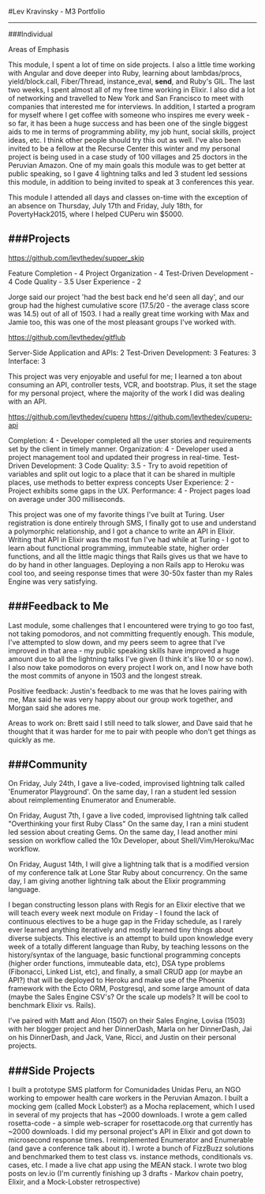#Lev Kravinsky - M3 Portfolio

----
###Individual

Areas of Emphasis

This module, I spent a lot of time on side projects. I also a little time working with Angular and dove deeper into Ruby, learning about lambdas/procs, yield/block.call, Fiber/Thread, instance_eval, __send__, and Ruby's GIL. The last two weeks, I spent almost all of my free time working in Elixir. I also did a lot of networking and travelled to New York and San Francisco to meet with companies that interested me for interviews. In addition, I started a program for myself where I get coffee with someone who inspires me every week - so far, it has been a huge success and has been one of the single biggest aids to me in terms of programming ability, my job hunt, social skills, project ideas, etc. I think other people should try this out as well. I've also been invited to be a fellow at the Recurse Center this winter and my personal project is being used in a case study of 100 villages and 25 doctors in the Peruvian Amazon. One of my main goals this module was to get better at public speaking, so I gave 4 lightning talks and led 3 student led sessions this module, in addition to being invited to speak at 3 conferences this year.

This module I attended all days and classes on-time with the exception of an absence on Thursday, July 17th and Friday, July 18th, for PovertyHack2015, where I helped CUPeru win $5000.

###Projects
----
https://github.com/levthedev/supper_skip

Feature Completion - 4
Project Organization - 4
Test-Driven Development - 4
Code Quality - 3.5
User Experience - 2

Jorge said our project 'had the best back end he'd seen all day', and our group had the highest cumulative score (17.5/20  - the average class score was 14.5) out of all of 1503. I had a really great time working with Max and Jamie too, this was one of the most pleasant groups I've worked with.


https://github.com/levthedev/gitflub

Server-Side Application and APIs: 2
Test-Driven Development: 3
Features: 3
Interface: 3

This project was very enjoyable and useful for me; I learned a ton about consuming an API, controller tests, VCR, and bootstrap. Plus, it set the stage for my personal project, where the majority of the work I did was dealing with an API.


https://github.com/levthedev/cuperu
https://github.com/levthedev/cuperu-api

Completion: 4 - Developer completed all the user stories and requirements set by the client in timely manner.
Organization: 4 - Developer used a project management tool and updated their progress in real-time.
Test-Driven Development: 3
Code Quality: 3.5 - Try to avoid repetition of variables and split out logic to a place that it can be shared in multiple places, use methods to better express concepts
User Experience: 2 - Project exhibits some gaps in the UX.
Performance: 4 - Project pages load on average under 300 milliseconds.

This project was one of my favorite things I've built at Turing. User registration is done entirely through SMS, I finally got to use and understand a polymorphic relationship, and I got a chance to write an API in Elixir. Writing that API in Elixir was the most fun I've had while at Turing - I got to learn about functional programming, immuteable state, higher order functions, and all the little magic things that Rails gives us that we have to do by hand in other languages. Deploying a non Rails app to Heroku was cool too, and seeing response times that were 30-50x faster than my Rales Engine was very satisfying.

###Feedback to Me
----
Last module, some challenges that I encountered were trying to go too fast, not taking pomodoros, and not committing frequently enough. This module, I've attempted to slow down, and my peers seem to agree that I've improved in that area - my public speaking skills have improved a huge amount due to all the lightning talks I've given (I think it's like 10 or so now). I also now take pomodoros on every project I work on, and I now have both the most commits of anyone in 1503 and the longest streak.

Positive feedback:
Justin's feedback to me was that he loves pairing with me, Max said he was very happy about our group work together, and Morgan said she adores me.

Areas to work on:
Brett said I still need to talk slower, and Dave said that he thought that it was harder for me to pair with people who don't get things as quickly as me.

###Community
----
On Friday, July 24th, I gave a live-coded, improvised lightning talk called 'Enumerator Playground'.
On the same day, I ran a student led session about reimplementing Enumerator and Enumerable.

On Friday, August 7th, I gave a live coded, improvised lightning talk called "Overthinking your first Ruby Class"
On the same day, I ran a mini student led session about creating Gems.
On the same day, I lead another mini session on workflow called the 10x Developer, about Shell/Vim/Heroku/Mac workflow.

On Friday, August 14th, I will give a lightning talk that is a modified version of my conference talk at Lone Star Ruby about concurrency.
On the same day, I am giving another lightning talk about the Elixir programming language.

I began constructing lesson plans with Regis for an Elixir elective that we will teach every week next module on Friday - I found the lack of continuous electives to be a huge gap in the Friday schedule, as I rarely ever learned anything iteratively and mostly learned tiny things about diverse subjects. This elective is an attempt to build upon knowledge every week of a totally different language than Ruby, by teaching lessons on the history/syntax of the language, basic functional programming concepts (higher order functions, immuteable data, etc), DSA type problems (Fibonacci, Linked List, etc), and finally, a small CRUD app (or maybe an API?) that will be deployed to Heroku and make use of the Phoenix framework with the Ecto ORM, Postgresql, and some large amount of data (maybe the Sales Engine CSV's? Or the scale up models? It will be cool to benchmark Elixir vs. Rails).

I've paired with Matt and Alon (1507) on their Sales Engine, Lovisa (1503) with her blogger project and her DinnerDash, Marla on her DinnerDash, Jai on his DinnerDash, and Jack, Vane, Ricci, and Justin on their personal projects.

###Side Projects
----
I built a prototype SMS platform for Comunidades Unidas Peru, an NGO working to empower health care workers in the Peruvian Amazon.
I built a mocking gem (called Mock Lobster!) as a Mocha replacement, which I used in several of my projects that has ~2000 downloads.
I wrote a gem called rosetta-code - a simple web-scraper for rosettacode.org that currently has ~2000 downloads.
I did my personal project's API in Elixir and got down to microsecond response times.
I reimplemented Enumerator and Enumerable (and gave a conference talk about it).
I wrote a bunch of FizzBuzz solutions and benchmarked them to test class vs. instance methods, conditionals vs. cases, etc.
I made a live chat app using the MEAN stack.
I wrote two blog posts on lev.io (I'm currently finishing up 3 drafts - Markov chain poetry, Elixir, and a Mock-Lobster retrospective)


